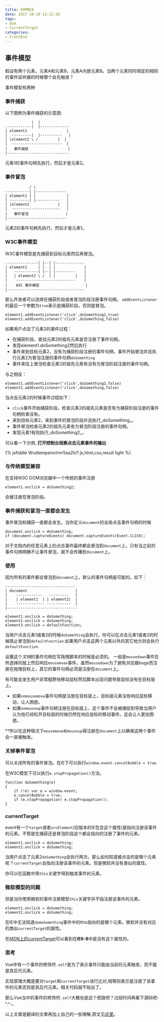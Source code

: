 ```yaml
---
title: DOM相关
date: 2017-10-28 12:12:36
tags:
- Dom
- CurrentTarget
categories:
- FrontEnd
---
```


## 事件模型

假设有两个元素，元素A和元素B，元素A内嵌元素B。当两个元素同时绑定的相同的事件监听器的时候哪个会先触发？

事件模型有两种

### 事件捕获

以下图例为事件捕获的示意图:

```
            |  |
------------|  |-------------
| element1                  |
|  ---------|  |----------   |
| |element2 \ /         |  |
|  -----------------------  |  
|   事件捕获                  |
|----------------------------   

```

元素1的事件句柄先执行，然后才是元素2。

### 事件冒泡

```     
           / \   
-----------| |--------------
| element1 | |              |
| ---------| |-----------   |
| |element2             |   |
|  ----------------------   |
|   事件冒泡                 |
|---------------------------

```

元素2的事件句柄先执行，然后才是元素1。

### W3C事件模型

W3C事件模型是先捕获到目标元素然后再冒泡。

```            | |  / \
---------------| |--| |-------------
| element1     | |  | |             |
|   -----------| |--| |---------    |
|   | element2 \ /  | |         |   |
|    ---------------------------    |
|    W3C 事件模型                     |
|-----------------------------------

```

那么开发者可以选择在捕获阶段或者冒泡阶段注册事件句柄。
`addEventListener`的最后一个参数为`true`表示是捕获阶段，否则是冒泡。

```
element1.addEventListener('click',doSomething2,true)
element2.addEventListener('click',doSomething,false)
```

如果用户点击了元素2的事件过程：

- 在捕获阶段，查找元素2的祖先元素是否注册了事件句柄。
- 发现element1.doSomething2然后执行
- 事件来到目标元素2，没有为捕获阶段注册的事件句柄，事件开始冒泡并且执行元素2为冒泡注册的事件句柄`doSomething`
- 事件来往上冒泡检查元素2的祖先元素有没有为冒泡阶段注册的事件句柄。

与之相反：

```
element1.addEventListener('click',doSomething2,false)
element2.addEventListener('click',doSomething,false)
```

当点击元素2的时候事件过程如下：

- `click`事件开始捕获阶段，检查元素2的祖先元素是否有为捕获阶段注册的事件句柄检查没有。
- 来到目标元素2，来到事件的冒泡阶段并且执行_doSomething_。
- 事件冒泡检查元素2的祖先元素有为冒泡阶段注册的事件句柄。
- 发现元素1有则执行_doSomething2_。

可以看一下示例, **打开控制台观察点击元素事件的输出**

{% jsfiddle Wudiemperor/rnr5sa2h/1 js,html,css,result light %}

### 与传统模型兼容

在支持W3C DOM浏览器中一个传统的事件注册

```
element1.onclick = doSomething2;
```

会被注册在冒泡阶段。

### 事件捕获和冒泡一直都会发生

事件冒泡和捕获一直都会发生。当你定义`document`的全局点击事件句柄的时候

```
document.onclick = doSomething;
if (document.captureEvents) document.captureEvents(Event.CLICK);
```

对于文档内的任意元素上的点击事件最终都会冒泡到`document`上，只有当之前的事件句柄明确不让事件冒泡，就不会传播到`document`上。

### 使用

因为所有的事件都会冒泡到`document`上，默认的事件句柄是可能的。如下：

```
--------------------------------
| document                      |
|    ------------   ---------   |
|    | element1  | | element2|  |
|    ------------- -----------  |
|--------------------------------

element1.onclick = doSomething;
element2.onclick = doSomething;
element3.onclick = defaultFunction;

```

当用户点击元素1或者2的时候`doSomething`会执行。你可以在点击元素1或者2的时候阻止冒泡到`defaultFunction`.如果用户点击这两个元素以外的其它地方则会执行`defaultFunction`.

设置这个*文档*的事件句柄在写拖拽脚本的时候是必须的。
一般是`mousedown`事件在所选择的层上然后响应`mousemvoe`事件。虽然`mousedown`为了避免浏览器bugs而注册在拖拽目标上，其它的事件句柄必须是注册在`document`上。

有可能会发生用户非常粗野地移动鼠标然后脚本出现问题导致鼠标没有在目标层上。

- 如果`onmousemove`事件句柄是注册在目标层上，目标层元素没有响应鼠标移动，让人困惑。
- 如果`onmouseup`事件句柄注册在目标层上，这个事件不会被捕捉到导致当用户认为他已经松开目标层的时候仍然在响应鼠标的移动事件。这会让人更加困惑。

**所以在这种情况下`mousemove和mouseup`得注册在`document`上以确保这两个事件会一直被触发。

### 关掉事件冒泡

可以关闭所有的事件冒泡。在IE下可以执行`window.event.cancelBubble = true`.

在W3C模型下可以执行`e.stopPropagation()`方法。

```
function doSomething(e)
{
	if (!e) var e = window.event;
	e.cancelBubble = true;
	if (e.stopPropagation) e.stopPropagation();
}
```

### currentTarget

event有一个`target`或者`srcElement`(旧版本的IE包含这个属性)是指向注册该事件的元素。不管是在捕获还是冒泡阶段这个都会指向的注册了事件的元素。

```
element1.onclick = doSomething;
element2.onclick = doSomething;
```

当用户点击了元素2`doSomething`会执行两次。那么如何知道被点击的是哪个元素呢？`currentTarget`会指向注册该事件的元素。但是微软并没有类似的属性。

你可以在函数中用`this`关键字得到触发事件的元素。

### 微软模型的问题

但是当你使用微软的事件注册模型`this`关键字并不指注册该事件的元素。

```
element1.onclick = doSomething;
element2.onclick = doSomething;
```

在IE中无法知道`domeSomething`事件中的this指向的是哪个元素。微软并没有对应的类似`currentTarget`的属性。

在[MDN上的currentTarget](https://developer.mozilla.org/en-US/docs/Web/API/Event/currentTarget)可以看到在**IE6-8**中是没有这个属性的。

### 思考

Vue中有一个事件的修饰符`.self`是为了表示事件只能由当前的元素触发，而不能是其后代元素。

实现原理大概是要对`target`和`currentTarget`进行比对,相等则表示是注册了该事件的元素否则是其后代元素。相关代码就不贴出了。

那么Vue当中的事件的修饰符`.self`大概也是这个思路吧？过段时间再看下源码吧-^.^-。

以上文章是翻译的文章再加上自己的一些理解,原文见[这里](https://www.quirksmode.org/js/events_order.html)。

